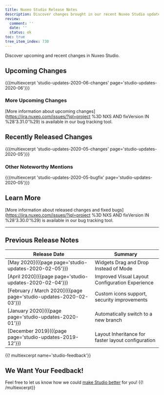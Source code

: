 ```yaml
---
title: Nuxeo Studio Release Notes
description: Discover changes brought in our recent Nuxeo Studio updates.
review:
  comment: ''
  date: ''
  status: ok
toc: true
tree_item_index: 730
---
```


Discover upcoming and recent changes in Nuxeo Studio.

## Upcoming Changes

{{{multiexcerpt 'studio-updates-2020-06-changes' page='studio-updates-2020-06'}}}

### More Upcoming Changes

[More information about upcoming changes](https://jira.nuxeo.com/issues/?jql=project %3D NXS AND fixVersion IN %28'3.31.0'%29) is available in our bug tracking tool.

## Recently Released Changes

{{{multiexcerpt 'studio-updates-2020-05-changes' page='studio-updates-2020-05'}}}

### Other Noteworthy Mentions

{{{multiexcerpt 'studio-updates-2020-05-bugfix' page='studio-updates-2020-05'}}}

## Learn More
[More information about released changes and fixed bugs](https://jira.nuxeo.com/issues/?jql=project %3D NXS AND fixVersion IN %28'3.30.0'%29) is available in our bug tracking tool.

---

## Previous Release Notes

| &nbsp;Release&nbsp;Date&nbsp;                                          | Summary                                                                                                                                                                                                                |
| ----------------------------------------------------------- | ---------------------------------------------------------------------------------------------------------------------------------------------------------------------------------------------------------------------- |
| [May 2020]({{page page='studio-updates-2020-02-05'}})     | Widgets Drag and Drop Instead of Mode |
| [April 2020]({{page page='studio-updates-2020-02-04'}})     | Improved Visual Layout Configuration Experience |
| [February / March 2020]({{page page='studio-updates-2020-02-03'}})     | Custom icons support, security improvements |
| [January 2020]({{page page='studio-updates-2020-01'}})     | Automatically switch to a new branch |
| [December 2019]({{page page='studio-updates-2019-12'}})     | Layout Inheritance for faster layout configuration |

{{! multiexcerpt name='studio-feedback'}}
## We Want Your Feedback!

Feel free to let us know how we could [make Studio better](https://portal.prodpad.com/eb062eda-6d54-11e7-8513-22000a2145da) for you!
{{! /multiexcerpt}}
